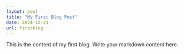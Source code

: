 ```yaml
---
layout: post
title: "My First Blog Post"
date: 2024-12-21
url: firstblog
---
```


This is the content of my first blog. Write your markdown content here.

